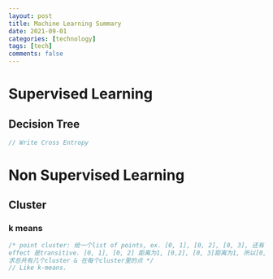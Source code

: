 ```yaml
---
layout: post
title: Machine Learning Summary
date: 2021-09-01
categories: [technology]
tags: [tech]
comments: false
---
```




# Supervised Learning

## Decision Tree

```c++
// Write Cross Entropy 
```





# Non Supervised Learning



## Cluster



### k means

```c++
/* point cluster: 给一个list of points, ex. [0, 1], [0, 2], [0, 3], 还有一个int k. 点跟点距离 less or equal to k 就是在同一个cluster
effect 是transitive. [0, 1], [0, 2] 距离为1, [0,2], [0, 3]距离为1, 所以[0, 1], [0, 2], [0, 3] 在同一个cluster
求总共有几个cluster & 在每个cluster里的点 */
// Like k-means.
```


